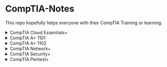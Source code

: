 # CompTIA-Notes
This repo hopefully helps everyone with their CompTIA Training or learning.

<details>
<summary> CompTIA Cloud Essentials+ </summary>

Content of your dropdown goes here.
- You can list items
- Format text
- Add links, images, etc. [here](docs/getting-started.md)

</details>

<details>
<summary> CompTIA A+ 1101 </summary>

Content of your dropdown goes here.
- You can list items
- Format text
- Add links, images, etc. [here](docs/getting-started.md)

</details>

<details>
<summary> CompTIA A+ 1102 </summary>

Content of your dropdown goes here.
- You can list items
- Format text
- Add links, images, etc. [here](docs/getting-started.md)

</details>

<details>
<summary> CompTIA Network+ </summary>

Content of your dropdown goes here.
- You can list items
- Format text
- Add links, images, etc. [here](docs/getting-started.md)

</details>

<details>
<summary> CompTIA Security+ </summary>

Content of your dropdown goes here.
- You can list items
- Format text
- Add links, images, etc. [here](docs/getting-started.md)

</details>

<details>
<summary> CompTIA Pentest+ </summary>

Content of your dropdown goes here.
- You can list items
- Format text
- Add links, images, etc. [here](docs/getting-started.md)

</details>

